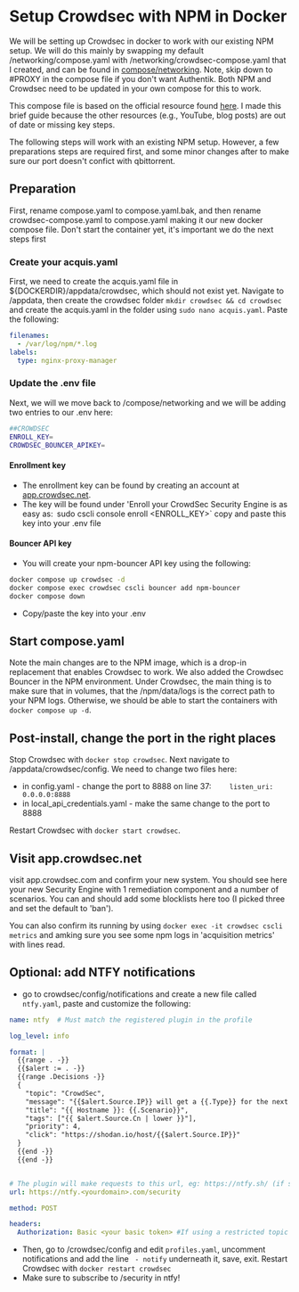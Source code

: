 # Setup Crowdsec with NPM in Docker

We will be setting up Crowdsec in docker to work with our existing NPM setup. We will do this mainly by swapping my default /networking/compose.yaml with /networking/crowdsec-compose.yaml that I created, and can be found in [compose/networking](compose/networking). Note, skip down to #PROXY in the compose file if you don't want Authentik. Both NPM and Crowdsec need to be updated in your own compose for this to work.

This compose file is based on the official resource found [here](https://github.com/crowdsecurity/example-docker-compose/tree/main/npm). I made this brief guide because the other resources (e.g., YouTube, blog posts) are out of date or missing key steps.

The following steps will work with an existing NPM setup. However, a few preparations steps are required first, and some minor changes after to make sure our port doesn't confict with qbittorrent.

## Preparation

First, rename compose.yaml to compose.yaml.bak, and then rename crowdsec-compose.yaml to compose.yaml making it our new docker compose file. Don't start the container yet, it's important we do the next steps first

### Create your acquis.yaml

First, we need to create the acquis.yaml file in ${DOCKERDIR}/appdata/crowdsec, which should not exist yet. Navigate to /appdata, then create the crowdsec folder `mkdir crowdsec && cd crowdsec` and create the acquis.yaml in the folder using `sudo nano acquis.yaml`. Paste the following:
```yaml
filenames:
  - /var/log/npm/*.log
labels:
  type: nginx-proxy-manager
```

### Update the .env file

Next, we will we move back to /compose/networking and we will be adding two entries to our .env here:

```bash
##CROWDSEC
ENROLL_KEY=
CROWDSEC_BOUNCER_APIKEY=
```

#### Enrollment key

- The enrollment key can be found by creating an account at [app.crowdsec.net](app.crowdsec.net).
- The key will be found under 'Enroll your CrowdSec Security Engine is as easy as:` `sudo cscli console enroll <ENROLL_KEY>` copy and paste this key into your .env file

#### Bouncer API key

- You will create your npm-bouncer API key using the following:

```bash
docker compose up crowdsec -d
docker compose exec crowdsec cscli bouncer add npm-bouncer
docker compose down
```

- Copy/paste the key into your .env

## Start compose.yaml

Note the main changes are to the NPM image, which is a drop-in replacement that enables Crowdsec to work. We also added the Crowdsec Bouncer in the NPM environment. Under Crowdsec, the main thing is to make sure that in volumes, that the /npm/data/logs is the correct path to your NPM logs. Otherwise, we should be able to start the containers with `docker compose up -d`.

## Post-install, change the port in the right places

Stop Crowdsec with `docker stop crowdsec`. Next navigate to /appdata/crowdsec/config. We need to change two files here:

- in config.yaml - change the port to 8888 on line 37: `    listen_uri: 0.0.0.0:8888` 
- in local_api_credentials.yaml - make the same change to the port to 8888

Restart Crowdsec with `docker start crowdsec`. 

## Visit app.crowdsec.net 

visit app.crowdsec.com and confirm your new system. You should see here your new Security Engine with 1 remediation component and a number of scenarios. You can and should add some blocklists here too (I picked three and set the default to 'ban'). 

You can also confirm its running by using `docker exec -it crowdsec cscli metrics` and amking sure you see some npm logs in 'acquisition metrics' with lines read.

## Optional: add NTFY notifications

- go to crowdsec/config/notifications and create a new file called `ntfy.yaml`, paste and customize the following:

```yaml
name: ntfy  # Must match the registered plugin in the profile

log_level: info

format: |
  {{range . -}}
  {{$alert := . -}}
  {{range .Decisions -}}
  {
    "topic": "CrowdSec",
    "message": "{{$alert.Source.IP}} will get a {{.Type}} for the next {{.Duration}}.",
    "title": "{{ Hostname }}: {{.Scenario}}",
    "tags": ["{{ $alert.Source.Cn | lower }}"],
    "priority": 4,
    "click": "https://shodan.io/host/{{$alert.Source.IP}}"
  }
  {{end -}}
  {{end -}}


# The plugin will make requests to this url, eg: https://ntfy.sh/ (if self-hosted, change to your domain)
url: https://ntfy.<yourdomain>.com/security

method: POST

headers:
  Authorization: Basic <your basic token> #If using a restricted topic
```

- Then, go to /crowdsec/config and edit `profiles.yaml`, uncomment notifications and add the line ` - notify` underneath it, save, exit. Restart Crowdsec with `docker restart crowdsec`
- Make sure to subscribe to /security in ntfy!